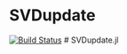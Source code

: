 # SVDupdate

[![Build Status](https://github.com/Echxy/SVDupdate.jl/actions/workflows/CI.yml/badge.svg?branch=master)](https://github.com/Echxy/SVDupdate.jl/actions/workflows/CI.yml?query=branch%3Amaster)
#   S V D u p d a t e . j l  
 